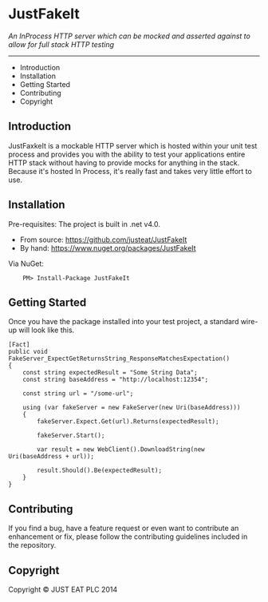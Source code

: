 JustFakeIt
==========
_An InProcess HTTP server which can be mocked and asserted against to allow for full stack HTTP testing_

---

* Introduction
* Installation
* Getting Started
* Contributing
* Copyright

## Introduction

JustFaxkeIt is a mockable HTTP server which is hosted within your unit test process and provides you with the ability to test your applications entire HTTP stack without having to provide mocks for anything in the stack. Because it's hosted In Process, it's really fast and takes very little effort to use.

## Installation

Pre-requisites: The project is built in .net v4.0.

* From source: https://github.com/justeat/JustFakeIt
* By hand: https://www.nuget.org/packages/JustFakeIt

Via NuGet:

		PM> Install-Package JustFakeIt


## Getting Started

Once you have the package installed into your test project, a standard wire-up will look like this.

```
[Fact]
public void FakeServer_ExpectGetReturnsString_ResponseMatchesExpectation()
{
    const string expectedResult = "Some String Data";
    const string baseAddress = "http://localhost:12354";
    
    const string url = "/some-url";

    using (var fakeServer = new FakeServer(new Uri(baseAddress)))
    {
        fakeServer.Expect.Get(url).Returns(expectedResult);

        fakeServer.Start();

        var result = new WebClient().DownloadString(new Uri(baseAddress + url));

        result.Should().Be(expectedResult);
    }
}
```

## Contributing

If you find a bug, have a feature request or even want to contribute an enhancement or fix, please follow the contributing guidelines included in the repository.


## Copyright

Copyright © JUST EAT PLC 2014
